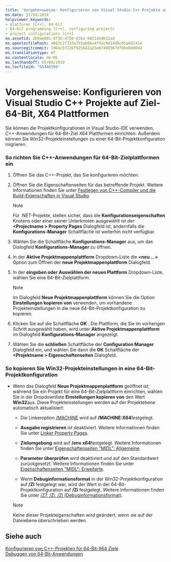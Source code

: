 ```yaml
---
title: 'Vorgehensweise: Konfigurieren von Visual Studio C++ Projekte auf Ziel-64-Bit, X64 Plattformen'
ms.date: 11/04/2016
helpviewer_keywords:
- platforms [C++], 64-bit
- 64-bit programming [C++], configuring projects
- project configurations [C++]
ms.assetid: 2b9ae001-df36-4750-83b2-982145d632ad
ms.openlocfilehash: a063c2f333a755ab86a4f91c9d14d0c65a6d1414
ms.sourcegitcommit: 7d64c5f226f925642a25e07498567df8bebb00d4
ms.translationtype: HT
ms.contentlocale: de-DE
ms.lasthandoff: 05/08/2019
ms.locfileid: "65446398"
---
```

# <a name="how-to-configure-visual-studio-c-projects-to-target-64-bit-x64-platforms"></a>Vorgehensweise: Konfigurieren von Visual Studio C++ Projekte auf Ziel-64-Bit, X64 Plattformen

Sie können die Projektkonfigurationen in Visual Studio-IDE verwenden, C++-Anwendungen für 64-Bit-Ziel X64 Plattformen einrichten. Außerdem können Sie Win32-Projekteinstellungen zu einer 64-Bit-Projektkonfiguration migrieren.

### <a name="to-set-up-c-applications-to-target-64-bit-platforms"></a>So richten Sie C++-Anwendungen für 64-Bit-Zielplattformen ein

1. Öffnen Sie das C++-Projekt, das Sie konfigurieren möchten.

1. Öffnen Sie die Eigenschaftenseiten für das betreffende Projekt. Weitere Informationen finden Sie unter [Festlegen von C++-Compiler und die Build-Eigenschaften in Visual Studio](working-with-project-properties.md).

   > [!NOTE]
   > Für .NET-Projekte, stellen sicher, dass die **Konfigurationseigenschaften** Knotens oder einer seiner Unterknoten ausgewählt ist der  **\<Projectname > Property Pages** Dialogfeld ist, andernfalls die  **Konfigurations-Manager** Schaltfläche ist weiterhin nicht verfügbar.

1. Wählen Sie die Schaltfläche **Konfigurations-Manager** aus, um das Dialogfeld **Konfigurations-Manager** zu öffnen.

1. In der **Aktive Projektmappenplattform** Dropdown-Liste die  **\<neu... >** Option zum Öffnen der **neue Projektmappenplattform** Dialogfeld.

1. In der **eingeben oder Auswählen der neuen Plattform** Dropdown-Liste, wählen Sie eine 64-Bit-Zielplattform.

   > [!NOTE]
   > Im Dialogfeld **Neue Projektmappenplattform** können Sie die Option **Einstellungen kopieren von** verwenden, um vorhandene Projekteinstellungen in die neue 64-Bit-Projektkonfiguration zu kopieren.

1. Klicken Sie auf die Schaltfläche **OK** . Die Plattform, die Sie im vorherigen Schritt ausgewählt haben, wird unter **Aktive Projektmappenplattform** im Dialogfeld **Konfigurations-Manager** angezeigt.

1. Wählen Sie die **schließen** Schaltfläche der **Configuration Manager** Dialogfeld ein, und wählen Sie dann die **OK** Schaltfläche der  **\<Projektname > Eigenschaftenseiten** Dialogfeld.

### <a name="to-copy-win32-project-settings-into-a-64-bit-project-configuration"></a>So kopieren Sie Win32-Projekteinstellungen in eine 64-Bit-Projektkonfiguration

- Wenn das Dialogfeld **Neue Projektmappenplattform** geöffnet ist, während Sie ein Projekt für eine 64-Bit-Zielplattform einrichten, wählen Sie in der Dropdownliste **Einstellungen kopieren von** den Wert **Win32**aus. Diese Projekteinstellungen werden auf der Projektebene automatisch aktualisiert:

  - Die Linkeroption [/MACHINE](reference/machine-specify-target-platform.md) wird auf **/MACHINE:X64**festgelegt.

  - **Ausgabe registrieren** ist deaktiviert. Weitere Informationen finden Sie unter [Linker Property Pages](reference/linker-property-pages.md).

  - **Zielumgebung** wird auf **/env x64**festgelegt. Weitere Informationen finden Sie unter [Eigenschaftenseiten "MIDL": Allgemeine](reference/midl-property-pages-general.md).

  - **Parameter überprüfen** wird deaktiviert und auf den Standardwert zurückgesetzt. Weitere Informationen finden Sie unter [Eigenschaftenseiten "MIDL": Erweiterte](reference/midl-property-pages-advanced.md).

  - Wenn **Debuginformationsformat** in der Win32-Projektkonfiguration auf **/ZI** festgelegt war, wird der Wert in der 64-Bit-Projektkonfiguration auf **/Zi** festgelegt. Weitere Informationen finden Sie unter [/Z7, /Zi, /ZI (Debuginformationsformat)](reference/z7-zi-zi-debug-information-format.md).

  > [!NOTE]
  > Keine dieser Projekteigenschaften wird geändert, wenn sie auf der Dateiebene überschrieben werden.

## <a name="see-also"></a>Siehe auch

[Konfigurieren von C++-Projekten für 64-Bit-X64 Ziele](configuring-programs-for-64-bit-visual-cpp.md)<br/>
[Debuggen von 64-Bit-Anwendungen](/visualstudio/debugger/debug-64-bit-applications)
